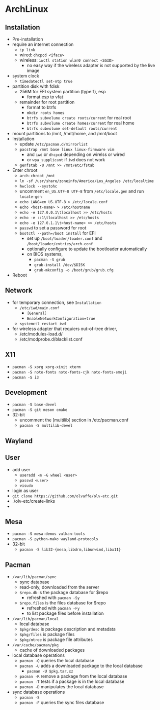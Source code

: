 ArchLinux
=========

## Installation

- Pre-installation
 - require an internet connection
   - `ip link`
   - wired: `dhcpcd <iface>`
   - wireless: `iwctl station wlan0 connect <SSID>`
     - no easy way if the wireless adapter is not supported by the live image
 - system clock
   - `timedatectl set-ntp true`
 - partition disk with fdisk
   - 256M for EFI system partition (type 1), esp
     - format esp to vfat
   - remainder for root partition
     - format to btrfs
     - `mkdir roots homes`
     - `btrfs subvolume create roots/current` for real root
     - `btrfs subvolume create homes/current` for real home
     - `btrfs subvolume set-default roots/current`
 - mount partitions to /mnt, /mnt/home, and /mnt/boot
- Installation
   - update `/etc/pacman.d/mirrorlist`
   - `pacstrap /mnt base linux linux-firmware vim`
     - and `iwd` or `dhcpcd` depending on wirelss or wired
     - or `wpa_supplicant` if `iwd` does not work
   - `genfstab -U /mnt >> /mnt/etc/fstab`
- Enter chroot
   - `arch-chroot /mnt`
   - `ln -sf /usr/share/zoneinfo/America/Los_Angeles /etc/localtime`
   - `hwclock --systohc`
   - uncomment `en_US.UTF-8 UTF-8` from `/etc/locale.gen` and run `locale-gen`
   - `echo LANG=en_US.UTF-8 > /etc/locale.conf`
   - `echo <host-name> > /etc/hostname`
   - `echo -e 127.0.0.1\tlocalhost >> /etc/hosts`
   - `echo -e ::1\tlocalhost >> /etc/hosts`
   - `echo -e 127.0.1.1\t<host-name> >> /etc/hosts`
   - `passwd` to set a password for root
   - `bootctl --path=/boot install` for EFI
     - set up `/boot/loader/loader.conf` and `/boot/loader/entries/arch.conf`
     - optionally configure to update the bootloader automatically
     - on BIOS systems,
       - `pacman -S grub`
       - `grub-install /dev/$DISK`
       - `grub-mkconfig -o /boot/grub/grub.cfg`
- Reboot

## Network

- for temporary connection, see `Installation`
  - `/etc/iwd/main.conf`
    - `[General]`
    - `EnableNetworkConfiguration=true`
  - `systemctl restart iwd`
- for wireless adapter that requiers out-of-tree driver,
  - /etc/modules-load.d/
  - /etc/modprobe.d/blacklist.conf

## X11

- `pacman -S xorg xorg-xinit xterm`
- `pacman -S noto-fonts noto-fonts-cjk noto-fonts-emoji`
- `pacman -S i3`

## Development

- `pacman -S base-devel`
- `pacman -S git meson cmake`
- 32-bit
  - uncomment the [multilib] section in /etc/pacman.conf
  - `pacman -S multilib-devel`

## Wayland

## User

- add user
  - `useradd -m -G wheel <user>`
  - `passwd <user>`
  - `visudo`
- login as user
- `git clone https://github.com/olvaffe/olv-etc.git`
- ./olv-etc/create-links
- 

## Mesa

- `pacman -S mesa-demos vulkan-tools`
- `pacman -S python-mako wayland-protocols`
- 32-bit
  - `pacman -S lib32-{mesa,libdrm,libunwind,libx11}`

## Pacman

- `/var/lib/pacman/sync`
  - sync database
  - read-only, downloaded from the server
  - `$repo.db` is the package database for $repo
    - refreshed with `pacman -Sy`
  - `$repo.files` is the files database for $repo
    - refreshed with `pacman -Fy`
    - to list package files before installation
- `/var/lib/pacman/local`
  - local database
  - `$pkg/desc` is package description and metadata
  - `$pkg/files` is package files
  - `$pkg/mtree` is package file attributes
- `/var/cache/pacman/pkg`
  - cache of downloaded packages
- local database operations
  - `pacman -Q` queries the local database
  - `pacman -U` adds a downloaded package to the local database
    - `pacman -U $pkg.tar.xz`
  - `pacman -R` remove a package from the local database
  - `pacman -T` tests if a package is in the local database
  - `pacman -D` manipulates the local database 
- sync database operations
  - `pacman -S`
  - `pacman -F` queries the sync files database

